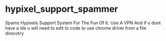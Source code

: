 # hypixel_support_spammer
Spams Hypixels Support System For The Fun Of It. Use A VPN And if u dont have a ide u will need to edit to code to use chrome driver from a file direcotry
